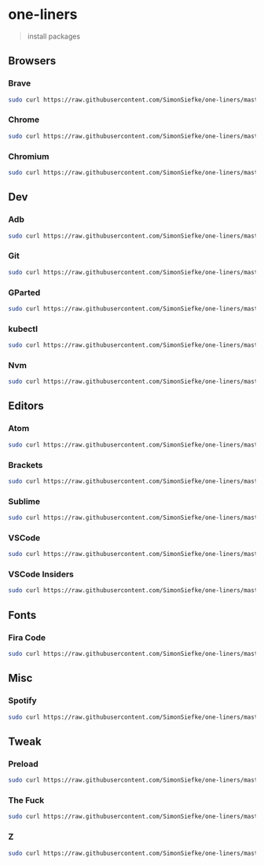 # one-liners

> install packages

## Browsers

### Brave

```sh
sudo curl https://raw.githubusercontent.com/SimonSiefke/one-liners/master/packages/browser.brave/install.sh | sh
```

### Chrome

```sh
sudo curl https://raw.githubusercontent.com/SimonSiefke/one-liners/master/packages/browser.chrome/install.sh | sh
```

### Chromium

```sh
sudo curl https://raw.githubusercontent.com/SimonSiefke/one-liners/master/packages/browser.chromium/install.sh | sh
```

## Dev

### Adb

```sh
sudo curl https://raw.githubusercontent.com/SimonSiefke/one-liners/master/packages/dev.adb/install.sh | sh
```

### Git

```sh
sudo curl https://raw.githubusercontent.com/SimonSiefke/one-liners/master/packages/dev.git/install.sh | sh
```

### GParted

```sh
sudo curl https://raw.githubusercontent.com/SimonSiefke/one-liners/master/packages/dev.gparted/install.sh | sh
```

### kubectl

```sh
sudo curl https://raw.githubusercontent.com/SimonSiefke/one-liners/master/packages/dev.kubectl/install.sh | sh
```

### Nvm

```sh
sudo curl https://raw.githubusercontent.com/SimonSiefke/one-liners/master/packages/dev.nvm/install.sh | sh
```

## Editors

### Atom

```sh
sudo curl https://raw.githubusercontent.com/SimonSiefke/one-liners/master/packages/editor.atom/install.sh | sh
```

### Brackets

```sh
sudo curl https://raw.githubusercontent.com/SimonSiefke/one-liners/master/packages/editor.brackets/install.sh | sh
```

### Sublime

```sh
sudo curl https://raw.githubusercontent.com/SimonSiefke/one-liners/master/packages/editor.sublime/install.sh | sh
```

### VSCode

```sh
sudo curl https://raw.githubusercontent.com/SimonSiefke/one-liners/master/packages/editor.vscode/install.sh | sh
```

### VSCode Insiders

```sh
sudo curl https://raw.githubusercontent.com/SimonSiefke/one-liners/master/packages/editor.vscode-insiders/install.sh | sh
```

## Fonts

### Fira Code

```sh
sudo curl https://raw.githubusercontent.com/SimonSiefke/one-liners/master/packages/font.firacode/install.sh | sh
```

## Misc

### Spotify

```sh
sudo curl https://raw.githubusercontent.com/SimonSiefke/one-liners/master/packages/misc.spotify/install.sh | sh
```

## Tweak

### Preload

```sh
sudo curl https://raw.githubusercontent.com/SimonSiefke/one-liners/master/packages/tweak.preload/install.sh | sh
```

### The Fuck

```sh
sudo curl https://raw.githubusercontent.com/SimonSiefke/one-liners/master/packages/tweak.thefuck/install.sh | sh
```

### Z

```sh
sudo curl https://raw.githubusercontent.com/SimonSiefke/one-liners/master/packages/tweak.z/install.sh | sh
```
